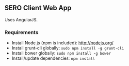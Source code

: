 ## SERO Client Web App

Uses AngularJS.

### Requirements
- Install Node.js (npm is included): http://nodejs.org/
- Install grunt-cli globally: `sudo npm install -g grunt-cli`
- Install bower globally: `sudo npm install -g bower`
- Install/update dependencies: `npm install`